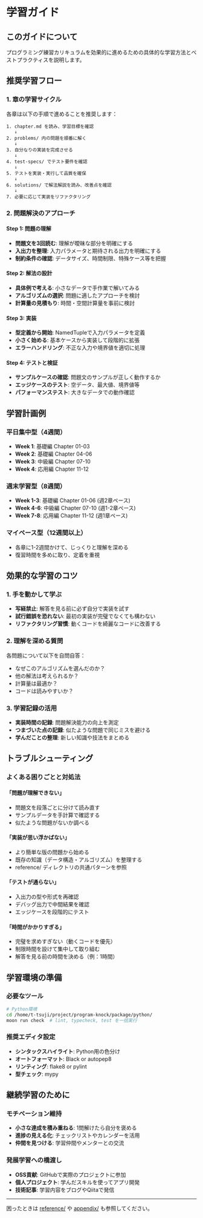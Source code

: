 # 学習ガイド

## このガイドについて

プログラミング練習カリキュラムを効果的に進めるための具体的な学習方法とベストプラクティスを説明します。

## 推奨学習フロー

### 1. 章の学習サイクル

各章は以下の手順で進めることを推奨します：

```
1. chapter.md を読み、学習目標を確認
   ↓
2. problems/ 内の問題を順番に解く
   ↓
3. 自分なりの実装を完成させる
   ↓
4. test-specs/ でテスト要件を確認
   ↓
5. テストを実装・実行して品質を確保
   ↓
6. solutions/ で解法解説を読み、改善点を確認
   ↓
7. 必要に応じて実装をリファクタリング
```

### 2. 問題解決のアプローチ

#### Step 1: 問題の理解
- **問題文を3回読む**: 理解が曖昧な部分を明確にする
- **入出力を整理**: 入力パラメータと期待される出力を明確にする
- **制約条件の確認**: データサイズ、時間制限、特殊ケース等を把握

#### Step 2: 解法の設計
- **具体例で考える**: 小さなデータで手作業で解いてみる
- **アルゴリズムの選択**: 問題に適したアプローチを検討
- **計算量の見積もり**: 時間・空間計算量を事前に検討

#### Step 3: 実装
- **型定義から開始**: NamedTupleで入力パラメータを定義
- **小さく始める**: 基本ケースから実装して段階的に拡張
- **エラーハンドリング**: 不正な入力や境界値を適切に処理

#### Step 4: テストと検証
- **サンプルケースの確認**: 問題文のサンプルが正しく動作するか
- **エッジケースのテスト**: 空データ、最大値、境界値等
- **パフォーマンステスト**: 大きなデータでの動作確認

## 学習計画例

### 平日集中型（4週間）
- **Week 1**: 基礎編 Chapter 01-03
- **Week 2**: 基礎編 Chapter 04-06
- **Week 3**: 中級編 Chapter 07-10
- **Week 4**: 応用編 Chapter 11-12

### 週末学習型（8週間）
- **Week 1-3**: 基礎編 Chapter 01-06 (週2章ペース)
- **Week 4-6**: 中級編 Chapter 07-10 (週1-2章ペース)
- **Week 7-8**: 応用編 Chapter 11-12 (週1章ペース)

### マイペース型（12週間以上）
- 各章に1-2週間かけて、じっくりと理解を深める
- 復習時間を多めに取り、定着を重視

## 効果的な学習のコツ

### 1. 手を動かして学ぶ
- **写経禁止**: 解答を見る前に必ず自分で実装を試す
- **試行錯誤を恐れない**: 最初の実装が完璧でなくても構わない
- **リファクタリング習慣**: 動くコードを綺麗なコードに改善する

### 2. 理解を深める質問
各問題について以下を自問自答：
- なぜこのアルゴリズムを選んだのか？
- 他の解法は考えられるか？
- 計算量は最適か？
- コードは読みやすいか？

### 3. 学習記録の活用
- **実装時間の記録**: 問題解決能力の向上を測定
- **つまづいた点の記録**: 似たような問題で同じミスを避ける
- **学んだことの整理**: 新しい知識や技法をまとめる

## トラブルシューティング

### よくある困りごとと対処法

#### 「問題が理解できない」
- 問題文を段落ごとに分けて読み直す
- サンプルデータを手計算で確認する
- 似たような問題がないか調べる

#### 「実装が思い浮かばない」
- より簡単な版の問題から始める
- 既存の知識（データ構造・アルゴリズム）を整理する
- reference/ ディレクトリの共通パターンを参照

#### 「テストが通らない」
- 入出力の型や形式を再確認
- デバッグ出力で中間結果を確認
- エッジケースを段階的にテスト

#### 「時間がかかりすぎる」
- 完璧を求めすぎない（動くコードを優先）
- 制限時間を設けて集中して取り組む
- 解答を見る前の時間を決める（例：1時間）

## 学習環境の準備

### 必要なツール
```bash
# Python環境
cd /home/t-tsuji/project/program-knock/package/python/
moon run check  # lint, typecheck, test を一括実行
```

### 推奨エディタ設定
- **シンタックスハイライト**: Python用の色分け
- **オートフォーマット**: Black or autopep8
- **リンティング**: flake8 or pylint
- **型チェック**: mypy

## 継続学習のために

### モチベーション維持
- **小さな達成を積み重ねる**: 1問解けたら自分を褒める
- **進捗の見える化**: チェックリストやカレンダーを活用
- **仲間を見つける**: 学習仲間やメンターとの交流

### 発展学習への橋渡し
- **OSS貢献**: GitHubで実際のプロジェクトに参加
- **個人プロジェクト**: 学んだスキルを使ってアプリ開発
- **技術記事**: 学習内容をブログやQiitaで発信

---

困ったときは [reference/](reference/) や [appendix/](appendix/) も参照してください。
